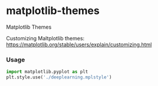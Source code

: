 # matplotlib-themes

Matplotlib Themes

Customizing Maltplotlib themes: https://matplotlib.org/stable/users/explain/customizing.html

### Usage

```py
import matplotlib.pyplot as plt
plt.style.use('./deeplearning.mplstyle')
```
